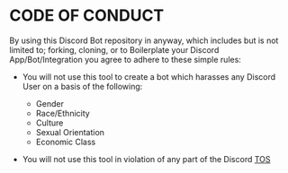 # CODE OF CONDUCT

By using this Discord Bot repository in anyway, which includes but is not limited to; forking, cloning, or to Boilerplate your Discord App/Bot/Integration
you agree to adhere to these simple rules:

- You will not use this tool to create a bot which harasses any Discord User on a basis of the following:
  - Gender
  - Race/Ethnicity
  - Culture
  - Sexual Orientation
  - Economic Class

- You will not use this tool in violation of any part of the Discord [TOS](https://discord.com/terms)
